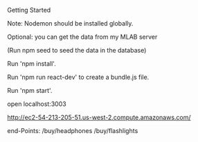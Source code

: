 Getting Started

Note: Nodemon should be installed globally.

Optional: you can get the data from my MLAB server

(Run npm seed to seed the data in the database)

Run 'npm install'.

Run 'npm run react-dev' to create a bundle.js file.

Run 'npm start'.

open localhost:3003

http://ec2-54-213-205-51.us-west-2.compute.amazonaws.com/

end-Points: /buy/headphones
            /buy/flashlights
